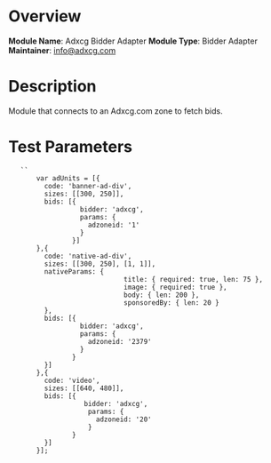 # Overview

**Module Name**: Adxcg Bidder Adapter
**Module Type**: Bidder Adapter
**Maintainer**: info@adxcg.com

# Description

Module that connects to an Adxcg.com zone to fetch bids.

# Test Parameters
```
   ``
       var adUnits = [{
         code: 'banner-ad-div',
         sizes: [[300, 250]],
         bids: [{
                  bidder: 'adxcg',
                  params: {
                    adzoneid: '1'
                  }
                }]
       },{
         code: 'native-ad-div',
         sizes: [[300, 250], [1, 1]],
         nativeParams: {
                             title: { required: true, len: 75 },
                             image: { required: true },
                             body: { len: 200 },
                             sponsoredBy: { len: 20 }
         },
         bids: [{
                  bidder: 'adxcg',
                  params: {
                    adzoneid: '2379'
                  }
                }
         }]
       },{
         code: 'video',
         sizes: [[640, 480]],
         bids: [{
                   bidder: 'adxcg',
                    params: {
                      adzoneid: '20'
                    }
                }
         }]
       }];
```
